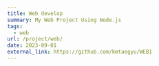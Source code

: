 ```yaml
---
title: Web develop
summary: My Web Project Using Node.js
tags:
  - web
url: /project/web/
date: 2023-09-01
external_link: https://github.com/kmtaegyu/WEB1
---
```

